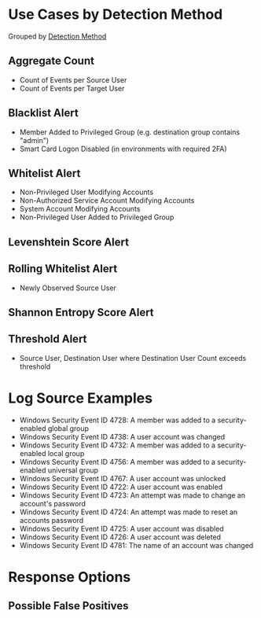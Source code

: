 # Use Cases by Detection Method

Grouped by [Detection Method](/Detection-Methods.md)

## Aggregate Count
- Count of Events per Source User
- Count of Events per Target User



## Blacklist Alert
- Member Added to Privileged Group (e.g. destination group contains "admin")
- Smart Card Logon Disabled (in environments with required 2FA)



## Whitelist Alert
- Non-Privileged User Modifying Accounts
- Non-Authorized Service Account Modifying Accounts
- System Account Modifying Accounts
- Non-Privileged User Added to Privileged Group


## Levenshtein Score Alert


## Rolling Whitelist Alert
- Newly Observed Source User


## Shannon Entropy Score Alert


## Threshold Alert
- Source User, Destination User where Destination User Count exceeds threshold


# Log Source Examples
- Windows Security Event ID 4728: A member was added to a security-enabled global group
- Windows Security Event ID 4738: A user account was changed
- Windows Security Event ID 4732: A member was added to a security-enabled local group
- Windows Security Event ID 4756: A member was added to a security-enabled universal group
- Windows Security Event ID 4767: A user account was unlocked
- Windows Security Event ID 4722: A user account was enabled
- Windows Security Event ID 4723: An attempt was made to change an account's password
- Windows Security Event ID 4724: An attempt was made to reset an accounts password
- Windows Security Event ID 4725: A user account was disabled
- Windows Security Event ID 4726: A user account was deleted
- Windows Security Event ID 4781: The name of an account was changed


# Response Options


## Possible False Positives
